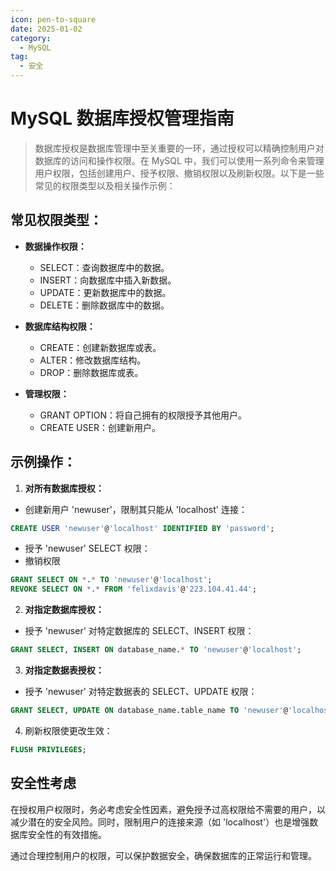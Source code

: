 ```yaml
---
icon: pen-to-square
date: 2025-01-02
category:
  - MySQL
tag:
  - 安全
---
```

# MySQL 数据库授权管理指南

> 数据库授权是数据库管理中至关重要的一环，通过授权可以精确控制用户对数据库的访问和操作权限。在 MySQL 中，我们可以使用一系列命令来管理用户权限，包括创建用户、授予权限、撤销权限以及刷新权限。以下是一些常见的权限类型以及相关操作示例：

<!-- more -->

## 常见权限类型：

- **数据操作权限：**
  - SELECT：查询数据库中的数据。
  - INSERT：向数据库中插入新数据。
  - UPDATE：更新数据库中的数据。
  - DELETE：删除数据库中的数据。

- **数据库结构权限：**
  - CREATE：创建新数据库或表。
  - ALTER：修改数据库结构。
  - DROP：删除数据库或表。

- **管理权限：**
  - GRANT OPTION：将自己拥有的权限授予其他用户。
  - CREATE USER：创建新用户。

## 示例操作：

1. **对所有数据库授权：**

- 创建新用户 'newuser'，限制其只能从 'localhost' 连接：

```sql
CREATE USER 'newuser'@'localhost' IDENTIFIED BY 'password';
```

- 授予 'newuser' SELECT 权限：
- 撤销权限

```sql
GRANT SELECT ON *.* TO 'newuser'@'localhost';
REVOKE SELECT ON *.* FROM 'felixdavis'@'223.104.41.44';
```

2. **对指定数据库授权：**

- 授予 'newuser' 对特定数据库的 SELECT、INSERT 权限：

```sql
GRANT SELECT, INSERT ON database_name.* TO 'newuser'@'localhost';
```

3. **对指定数据表授权：**

- 授予 'newuser' 对特定数据表的 SELECT、UPDATE 权限：

```sql
GRANT SELECT, UPDATE ON database_name.table_name TO 'newuser'@'localhost'
```

4. 刷新权限使更改生效：

```sql
FLUSH PRIVILEGES;
```

## 安全性考虑

在授权用户权限时，务必考虑安全性因素，避免授予过高权限给不需要的用户，以减少潜在的安全风险。同时，限制用户的连接来源（如 'localhost'）也是增强数据库安全性的有效措施。

通过合理控制用户的权限，可以保护数据安全，确保数据库的正常运行和管理。
